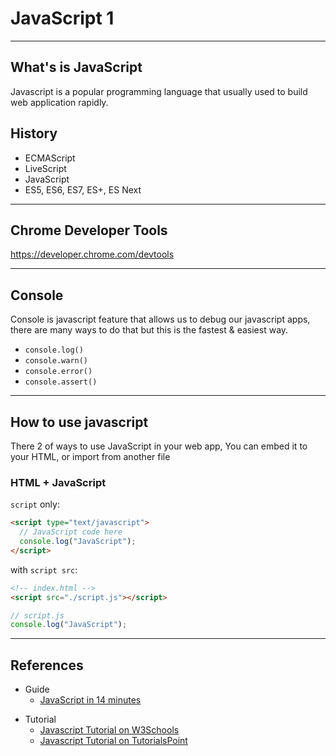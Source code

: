 # JavaScript 1

---

## What's is JavaScript

Javascript is a popular programming language that usually used to build web application rapidly.

## History

- ECMAScript
- LiveScript
- JavaScript
- ES5, ES6, ES7, ES+, ES Next

---

## Chrome Developer Tools

https://developer.chrome.com/devtools

---

## Console

Console is javascript feature that allows us to debug our javascript apps, there are many ways to do that but this is the fastest & easiest way.

- `console.log()`
- `console.warn()`
- `console.error()`
- `console.assert()`

---

## How to use javascript

There 2 of ways to use JavaScript in your web app, You can embed it to your HTML, or import from another file

### HTML + JavaScript

`script` only:

```html
<script type="text/javascript">
  // JavaScript code here
  console.log("JavaScript");
</script>
```

with `script src`:

```html
<!-- index.html -->
<script src="./script.js"></script>
```

```js
// script.js
console.log("JavaScript");
```

---

## References

- Guide
  - [JavaScript in 14 minutes](https://jgthms.com/javascript-in-14-minutes)
  <!-- - [The Modern Javascript Tutorial on JavaScript.info](https://javascript.info) -->
  <!-- - [JavaScript Enlightenment](http://javascriptenlightenment.com) -->
  <!-- - [Eloquent JavaScript](https://eloquentjavascript.net) -->
  <!-- - [freeCodeCamp](https://www.freecodecamp.org) -->
<!-- - Cheatsheet
  - [ES2015+ cheatsheet - DevHints.io](https://devhints.io/es6)
  - [ES6 Syntax and Feature Overview – Tania Rascia](https://www.taniarascia.com/es6-syntax-and-feature-overview) -->
- Tutorial
  <!-- - [JavaScript documentation on DevDocs](http://devdocs.io/javascript) -->
  - [Javascript Tutorial on W3Schools](https://www.w3schools.com/js/default.asp)
  - [Javascript Tutorial on TutorialsPoint](https://www.tutorialspoint.com/javascript/index.htm)
